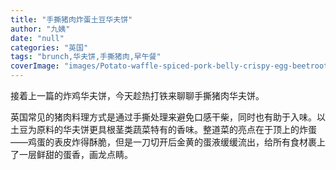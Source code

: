 ```yaml
---
title: "手撕猪肉炸蛋土豆华夫饼"
author: "九姨"
date: "null"
categories: "英国"
tags: "brunch,华夫饼,手撕猪肉,早午餐"
coverImage: "images/Potato-waffle-spiced-pork-belly-crispy-egg-beetroot-slaw-pickles.jpg"
---
```


接着上一篇的炸鸡华夫饼，今天趁热打铁来聊聊手撕猪肉华夫饼。

英国常见的猪肉料理方式是通过手撕处理来避免口感干柴，同时也有助于入味。以土豆为原料的华夫饼更具根茎类蔬菜特有的香味。整道菜的亮点在于顶上的炸蛋——鸡蛋的表皮炸得酥脆，但是一刀切开后金黄的蛋液缓缓流出，给所有食材裹上了一层鲜甜的蛋香，画龙点睛。
